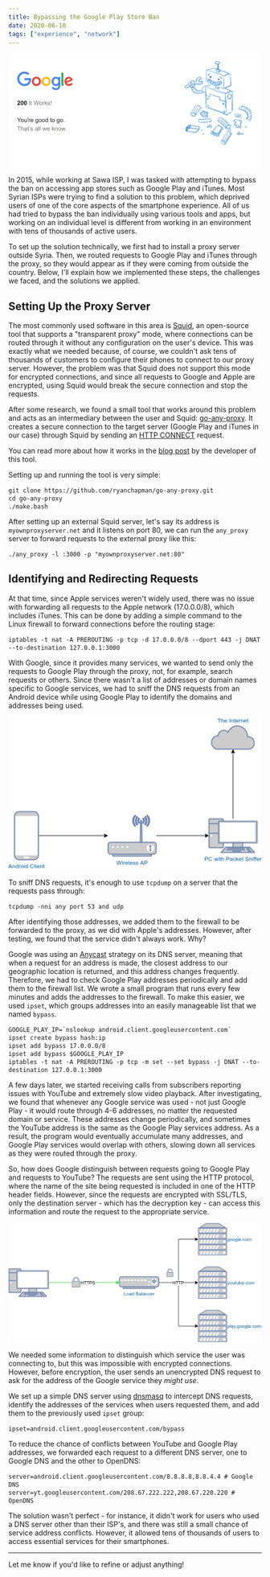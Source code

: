 ```yaml
---
title: Bypassing the Google Play Store Ban
date: 2020-06-10
tags: ["experience", "network"]
---
```


![It Works](../images/nevermind.png)

In 2015, while working at Sawa ISP, I was tasked with attempting to bypass the ban on accessing app stores such as Google Play and iTunes. Most Syrian ISPs were trying to find a solution to this problem, which deprived users of one of the core aspects of the smartphone experience. All of us had tried to bypass the ban individually using various tools and apps, but working on an individual level is different from working in an environment with tens of thousands of active users.

To set up the solution technically, we first had to install a proxy server outside Syria. Then, we routed requests to Google Play and iTunes through the proxy, so they would appear as if they were coming from outside the country. Below, I'll explain how we implemented these steps, the challenges we faced, and the solutions we applied.

## Setting Up the Proxy Server

The most commonly used software in this area is [Squid](http://www.squid-cache.org/), an open-source tool that supports a "transparent proxy" mode, where connections can be routed through it without any configuration on the user's device. This was exactly what we needed because, of course, we couldn't ask tens of thousands of customers to configure their phones to connect to our proxy server. However, the problem was that Squid does not support this mode for encrypted connections, and since all requests to Google and Apple are encrypted, using Squid would break the secure connection and stop the requests.

After some research, we found a small tool that works around this problem and acts as an intermediary between the user and Squid: [go-any-proxy](https://github.com/ryanchapman/go-any-proxy). It creates a secure connection to the target server (Google Play and iTunes in our case) through Squid by sending an [HTTP CONNECT](https://developer.mozilla.org/en-US/docs/Web/HTTP/Methods/CONNECT) request.

You can read more about how it works in the [blog post](http://blog.rchapman.org/posts/Transparently_proxying_any_tcp_connection/) by the developer of this tool.

Setting up and running the tool is very simple:

```shell
git clone https://github.com/ryanchapman/go-any-proxy.git
cd go-any-proxy
./make.bash
```

After setting up an external Squid server, let's say its address is `myownproxyserver.net` and it listens on port 80, we can run the `any_proxy` server to forward requests to the external proxy like this:

```shell
./any_proxy -l :3000 -p "myownproxyserver.net:80"
```

## Identifying and Redirecting Requests

At that time, since Apple services weren't widely used, there was no issue with forwarding all requests to the Apple network (17.0.0.0/8), which includes iTunes. This can be done by adding a simple command to the Linux firewall to forward connections before the routing stage:

```shell
iptables -t nat -A PREROUTING -p tcp -d 17.0.0.0/8 --dport 443 -j DNAT --to-destination 127.0.0.1:3000
```

With Google, since it provides many services, we wanted to send only the requests to Google Play through the proxy, not, for example, search requests or others. Since there wasn't a list of addresses or domain names specific to Google services, we had to sniff the DNS requests from an Android device while using Google Play to identify the domains and addresses being used.

![Sniffing for DNS Traffic](../images/sniff_diagram.jpg)

To sniff DNS requests, it's enough to use `tcpdump` on a server that the requests pass through:

```shell
tcpdump -nni any port 53 and udp
```

After identifying those addresses, we added them to the firewall to be forwarded to the proxy, as we did with Apple's addresses. However, after testing, we found that the service didn't always work. Why?

Google was using an [Anycast](https://developers.google.com/speed/public-dns/faq#anycast) strategy on its DNS server, meaning that when a request for an address is made, the closest address to our geographic location is returned, and this address changes frequently. Therefore, we had to check Google Play addresses periodically and add them to the firewall list. We wrote a small program that runs every few minutes and adds the addresses to the firewall. To make this easier, we used `ipset`, which groups addresses into an easily manageable list that we named `bypass`.

```shell
GOOGLE_PLAY_IP=`nslookup android.client.googleusercontent.com`
ipset create bypass hash:ip
ipset add bypass 17.0.0.0/8
ipset add bypass $GOOGLE_PLAY_IP
iptables -t nat -A PREROUTING -p tcp -m set --set bypass -j DNAT --to-destination 127.0.0.1:3000
```

A few days later, we started receiving calls from subscribers reporting issues with YouTube and extremely slow video playback. After investigating, we found that whenever any Google service was used - not just Google Play - it would route through 4-6 addresses, no matter the requested domain or service. These addresses change periodically, and sometimes the YouTube address is the same as the Google Play services address. As a result, the program would eventually accumulate many addresses, and Google Play services would overlap with others, slowing down all services as they were routed through the proxy.

So, how does Google distinguish between requests going to Google Play and requests to YouTube? The requests are sent using the HTTP protocol, where the name of the site being requested is included in one of the HTTP header fields. However, since the requests are encrypted with SSL/TLS, only the destination server - which has the decryption key - can access this information and route the request to the appropriate service.

![Google Loadbalancer](../images/google_loadbalancing.jpg)

We needed some information to distinguish which service the user was connecting to, but this was impossible with encrypted connections. However, before encryption, the user sends an unencrypted DNS request to ask for the address of the Google service they _might use_.

We set up a simple DNS server using [dnsmasq](http://thekelleys.org.uk/dnsmasq/doc.html) to intercept DNS requests, identify the addresses of the services when users requested them, and add them to the previously used `ipset` group:

```
ipset=android.client.googleusercontent.com/bypass
```

To reduce the chance of conflicts between YouTube and Google Play addresses, we forwarded each request to a different DNS server, one to Google DNS and the other to OpenDNS:

```
server=android.client.googleusercontent.com/8.8.8.8,8.8.4.4 # Google DNS
server=yt.googleusercontent.com/208.67.222.222,208.67.220.220 # OpenDNS
```

The solution wasn't perfect - for instance, it didn't work for users who used a DNS server other than their ISP's, and there was still a small chance of service address conflicts. However, it allowed tens of thousands of users to access essential services for their smartphones. 

---

Let me know if you'd like to refine or adjust anything!
